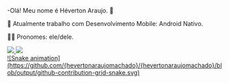 -Olá! Meu nome é Héverton Araujo. 👋

📱 Atualmente trabalho com Desenvolvimento Mobile: Android Nativo.

👨‍💻 Pronomes: ele/dele.

<div>
  <a href="https://github.com/hevertonaraujomachado/hevertonaraujomachado">
    <img height"180em" src="https://github-readme-stats.vercel.app/api?username=hevertonaraujomachado&show_icons=true&theme=dracula&include_all_commits=true&count_private=true"/>
    <img height"180em" src="https://github-readme-stats.vercel.app/api/top-langs/?username=hevertonaraujomachado&layout=compact&langs_count=16&theme=dracula"/>
</div>
![Snake animation](https://github.com/{hevertonaraujomachado}/{hevertonaraujomachado}/blob/output/github-contribution-grid-snake.svg)




